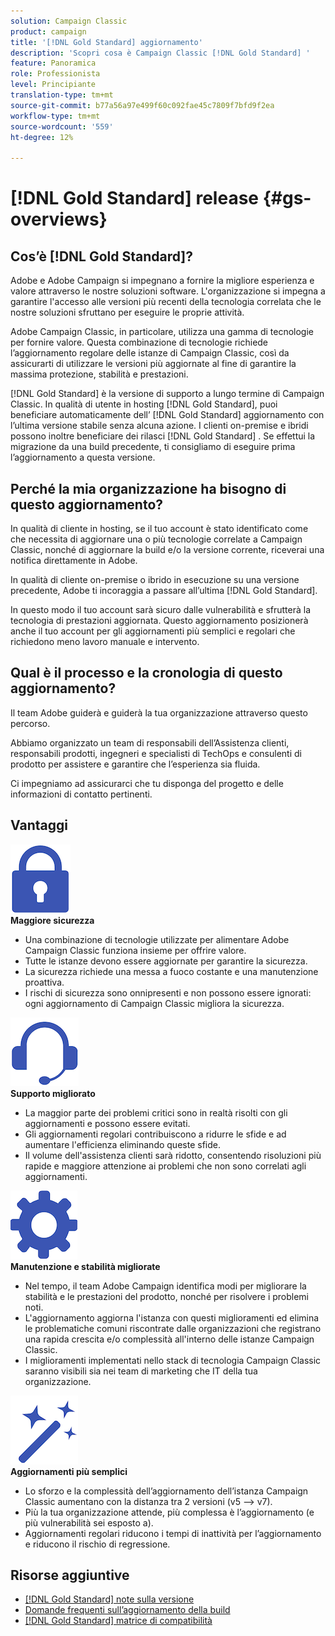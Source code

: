 ```yaml
---
solution: Campaign Classic
product: campaign
title: '[!DNL Gold Standard] aggiornamento'
description: 'Scopri cosa è Campaign Classic [!DNL Gold Standard] '
feature: Panoramica
role: Professionista
level: Principiante
translation-type: tm+mt
source-git-commit: b77a56a97e499f60c092fae45c7809f7bfd9f2ea
workflow-type: tm+mt
source-wordcount: '559'
ht-degree: 12%

---
```



# [!DNL Gold Standard] release  {#gs-overviews}

## Cos’è [!DNL Gold Standard]?

Adobe e Adobe Campaign si impegnano a fornire la migliore esperienza e valore attraverso le nostre soluzioni software. L&#39;organizzazione si impegna a garantire l&#39;accesso alle versioni più recenti della tecnologia correlata che le nostre soluzioni sfruttano per eseguire le proprie attività.

 Adobe Campaign Classic, in particolare, utilizza una gamma di tecnologie per fornire valore. Questa combinazione di tecnologie richiede l’aggiornamento regolare delle istanze di Campaign Classic, così da assicurarti di utilizzare le versioni più aggiornate al fine di garantire la massima protezione, stabilità e prestazioni.

[!DNL Gold Standard] è la versione di supporto a lungo termine di Campaign Classic. In qualità di utente in hosting [!DNL Gold Standard], puoi beneficiare automaticamente dell’ [!DNL Gold Standard] aggiornamento con l’ultima versione stabile senza alcuna azione. I clienti on-premise e ibridi possono inoltre beneficiare dei rilasci [!DNL Gold Standard] . Se effettui la migrazione da una build precedente, ti consigliamo di eseguire prima l’aggiornamento a questa versione.

## Perché la mia organizzazione ha bisogno di questo aggiornamento?

In qualità di cliente in hosting, se il tuo account è stato identificato come che necessita di aggiornare una o più tecnologie correlate a Campaign Classic, nonché di aggiornare la build e/o la versione corrente, riceverai una notifica direttamente in Adobe.

In qualità di cliente on-premise o ibrido in esecuzione su una versione precedente, Adobe ti incoraggia a passare all’ultima [!DNL Gold Standard].

In questo modo il tuo account sarà sicuro dalle vulnerabilità e sfrutterà la tecnologia di prestazioni aggiornata. Questo aggiornamento posizionerà anche il tuo account per gli aggiornamenti più semplici e regolari che richiedono meno lavoro manuale e intervento.

## Qual è il processo e la cronologia di questo aggiornamento?

Il team Adobe guiderà e guiderà la tua organizzazione attraverso questo percorso.

Abbiamo organizzato un team di responsabili dell’Assistenza clienti, responsabili prodotti, ingegneri e specialisti di TechOps e consulenti di prodotto per assistere e garantire che l’esperienza sia fluida.

Ci impegniamo ad assicurarci che tu disponga del progetto e delle informazioni di contatto pertinenti.

## Vantaggi

<tr>
  <td>
      <img alt="Sicurezza" src="assets/do-not-localize/security.png"/>
    <div>
    <strong>Maggiore sicurezza</strong>
    </div>
    <ul>
    <li>Una combinazione di tecnologie utilizzate per alimentare Adobe Campaign Classic funziona insieme per offrire valore.</li>
    <li>Tutte le istanze devono essere aggiornate per garantire la sicurezza.</li>
    <li>La sicurezza richiede una messa a fuoco costante e una manutenzione proattiva.</li>
    <li>I rischi di sicurezza sono onnipresenti e non possono essere ignorati: ogni aggiornamento di Campaign Classic migliora la sicurezza.</li>
    </ul>
  </td>

<td>
      <img alt="Assistenza" src="assets/do-not-localize/support.png" />
    <div>
    <strong>Supporto migliorato</strong>
    </div>
    <ul>
    <li>La maggior parte dei problemi critici sono in realtà risolti con gli aggiornamenti e possono essere evitati.</li>
    <li>Gli aggiornamenti regolari contribuiscono a ridurre le sfide e ad aumentare l'efficienza eliminando queste sfide.</li>
    <li>Il volume dell'assistenza clienti sarà ridotto, consentendo risoluzioni più rapide e maggiore attenzione ai problemi che non sono correlati agli aggiornamenti.</li>
    </ul>
  </td>
</tr>

<tr>
  <td>
      <img alt="Manutenzione" src="assets/do-not-localize/maintenance.png"/>
    <div>
    <strong>Manutenzione e stabilità migliorate</strong>
    </div>
    <ul>
    <li>Nel tempo, il team Adobe Campaign identifica modi per migliorare la stabilità e le prestazioni del prodotto, nonché per risolvere i problemi noti.</li>
    <li>L'aggiornamento aggiorna l'istanza con questi miglioramenti ed elimina le problematiche comuni riscontrate dalle organizzazioni che registrano una rapida crescita e/o complessità all'interno delle istanze Campaign Classic.</li>
    <li>I miglioramenti implementati nello stack di tecnologia Campaign Classic saranno visibili sia nei team di marketing che IT della tua organizzazione.</li>
    </ul>
  </td>

<td>
      <img alt="Aggiornamento della build" src="assets/do-not-localize/upgrades.png" />
    <div>
    <strong>Aggiornamenti più semplici</strong>
    </a>
    </div>
    <ul>
    <li>Lo sforzo e la complessità dell’aggiornamento dell’istanza Campaign Classic aumentano con la distanza tra 2 versioni (v5 —&gt; v7).</li>
    <li>Più la tua organizzazione attende, più complessa è l’aggiornamento (e più vulnerabilità sei esposto a).</li>
    <li>Aggiornamenti regolari riducono i tempi di inattività per l’aggiornamento e riducono il rischio di regressione.</li>
    </ul>
  </td>
</tr>
</table>

## Risorse aggiuntive

* [[!DNL Gold Standard] note sulla versione](gold-standard.md)
* [Domande frequenti sull’aggiornamento della build](../../platform/using/faq-build-upgrade.md)
* [[!DNL Gold Standard] matrice di compatibilità](compatibility-matrix-gs.md)
